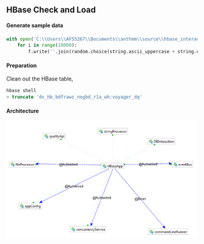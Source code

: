 ## HBase Check and Load 

#### Generate sample data
```python
with open('C:\\Users\\AF55267\\Documents\\anthem\\source\\hbase_interact\\src\\main\\resources\\sample_10k_hbase.csv','+w') as f:
    for i in range(10000):
        f.write(''.join(random.choice(string.ascii_uppercase + string.digits) for _ in range(40))+"\n")
```

#### Preparation
Clean out the HBase table,
```sql
hbase shell
> truncate 'dv_hb_bdfrawz_nogbd_r1a_wh:voyager_dq'
```

#### Architecture

![arch](image/arch_hbaseapp.png)